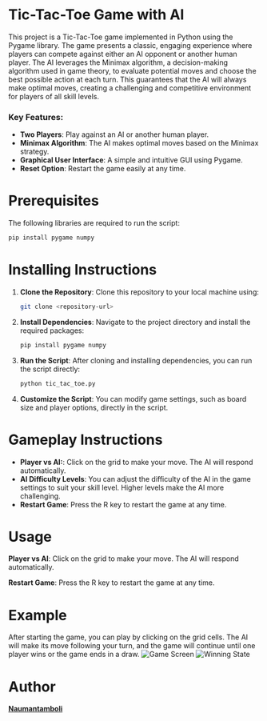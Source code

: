 # Tic-Tac-Toe Game with AI

This project is a Tic-Tac-Toe game implemented in Python using the Pygame library. The game presents a classic, engaging experience where players can compete against either an AI opponent or another human player. The AI leverages the Minimax algorithm, a decision-making algorithm used in game theory, to evaluate potential moves and choose the best possible action at each turn. This guarantees that the AI will always make optimal moves, creating a challenging and competitive environment for players of all skill levels.

### Key Features:
- **Two Players**: Play against an AI or another human player.
- **Minimax Algorithm**: The AI makes optimal moves based on the Minimax strategy.
- **Graphical User Interface**: A simple and intuitive GUI using Pygame.
- **Reset Option**: Restart the game easily at any time.

# Prerequisites
The following libraries are required to run the script:
```bash
pip install pygame numpy
```

# Installing Instructions
1. **Clone the Repository**:
   Clone this repository to your local machine using:
   ```bash
   git clone <repository-url>
   ```

2. **Install Dependencies**:
   Navigate to the project directory and install the required packages:
   ```bash
   pip install pygame numpy
   ```

3. **Run the Script**:
   After cloning and installing dependencies, you can run the script directly:
   ```bash
   python tic_tac_toe.py
   ```

4. **Customize the Script**:
   You can modify game settings, such as board size and player options, directly in the script.

# Gameplay Instructions
- **Player vs AI:**: Click on the grid to make your move. The AI will respond automatically.
- **AI Difficulty Levels**:  You can adjust the difficulty of the AI in the game settings to suit your skill level. Higher levels make the AI more challenging.
- **Restart Game**: Press the R key to restart the game at any time.

# Usage
**Player vs AI**: Click on the grid to make your move. The AI will respond automatically.

**Restart Game**: Press the R key to restart the game at any time.

# Example
After starting the game, you can play by clicking on the grid cells. The AI will make its move following your turn, and the game will continue until one player wins or the game ends in a draw.
![Game Screen](screenshots/screenshot1.png)
![Winning State](screenshots/screenshot2.png)


# Author
**[Naumantamboli](https://github.com/Naumantamboli)**
